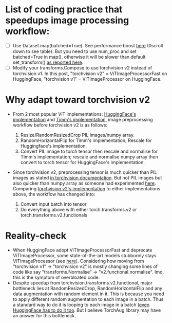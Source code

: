 # List of coding practice that speedups image processing workflow:
- [ ] Use Dataset.map(batched=True). See performance boost [here](https://huggingface.co/learn/nlp-course/en/chapter5/3?fw=pt#the-map-methods-superpowers) (0scroll down to see table). But you need to use num_proc and set batched=True in map(), otherwise it will be slower than default set_transform() [as reported here](https://discuss.huggingface.co/t/using-map-take-7-2x-times-longer-than-set-transform/62285).
- [ ] Modify your transforms.Compose to use torchvision v2 instead of torchvision v1. In this post, "torchvision v2" = ViTImageProcessorFast on HuggingFace, "torchvision v1" = ViTImageProcessor on HuggingFace.
  
# Why adapt toward torchvision v2 
- From 2 most popular ViT implementations: [HuggingFace's implementation](https://github.com/huggingface/transformers/blob/v4.49.0/src/transformers/models/vit/image_processing_vit.py#L152-L283) and [Timm's implementation](https://github.com/huggingface/transformers/blob/main/examples/pytorch/image-classification/run_image_classification.py#L337-L362), image preprocessing workflow before torchvision v2 is as follows:
  1. Resize/RandomResizedCrop PIL images/numpy array.
  2. RandomHorizontalFlip for Timm's implementation; Rescale for Huggingface's implementation.
  3. Convert PIL image to torch tensor then rescale and normalise for Timm's implementation; rescale and normalise numpy array then convert to torch tensor for HuggingFace's implementation.
    
- Since torchvision v2, preprocessing tensor is much quicker than PIL images as stated [in torchvision documentation](https://pytorch.org/vision/main/transforms.html#performance-considerations). But not PIL images but also quicker than numpy array as someone had experimented [here](https://app.semanticdiff.com/gh/huggingface/transformers/pull/28847/overview). Comparing [torchvision v2's implementation](https://github.com/huggingface/transformers/blob/main/src/transformers/image_processing_utils_fast.py#L668-L743) to either implementations above, the workflow has changed into:
  1. Convert input batch into tensor
  2. Do everything above with either torch.transforms.v2 or torch.transforms.v2.functionals

# Reality-check
- When HuggingFace adopt ViTImageProcessorFast and deprecate ViTImageProcessor, some state-of-the-art models stubbornly stays ViTImageProcessor (see [here](https://github.com/huggingface/transformers/issues/36193)). Considering how moving from "torchvision v1" -> "torchvision v2" is mostly changing some lines of code like say "transforms.Normalise" -> "v2.functional.normalise". Imo, this is the symptom of overbloated code.
- Despite speedup from torchvision.transforms.v2.functional, major bottleneck lies at RandomResizedCrop, RandomHorizontalFlip and any data augmentation with random element in it. This is because you need to apply different random augmentation to each image in a batch. Thus a standard way to do it is looping to each image in a batch ([even HuggingFace has to do it too](https://github.com/huggingface/transformers/blob/main/src/transformers/image_processing_utils_fast.py#L721-L738). But I believe TorchAug library may have an answer for this bottleneck.
